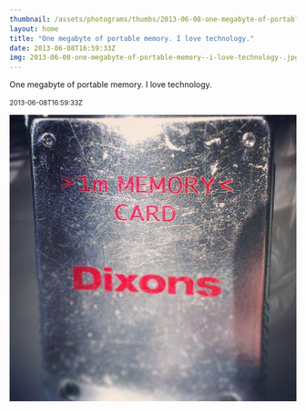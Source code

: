 ```yaml
---
thumbnail: /assets/photograms/thumbs/2013-06-08-one-megabyte-of-portable-memory--i-love-technology-.jpg
layout: home
title: "One megabyte of portable memory. I love technology."
date: 2013-06-08T16:59:33Z
img: 2013-06-08-one-megabyte-of-portable-memory--i-love-technology-.jpg
---
```


One megabyte of portable memory. I love technology.

<small>2013-06-08T16:59:33Z</small>

![One megabyte of portable memory. I love technology.](2013-06-08-one-megabyte-of-portable-memory--i-love-technology-.jpg)
